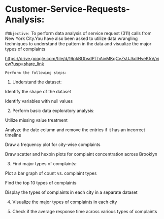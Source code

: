 # Customer-Service-Requests-Analysis:

#`Objective:` 
To perform data analysis of service request (311) calls from New York City.You have also been asked to utilize data wrangling techniques to understand the pattern in the data and visualize the major types of complaints

https://drive.google.com/file/d/16pkBDbsdPThAivMKgCyZsUJkdIHveK5V/view?usp=share_link 

`Perform the following steps:`

1. Understand the dataset:

Identify the shape of the dataset

Identify variables with null values

2. Perform basic data exploratory analysis:

Utilize missing value treatment

Analyze the date column and remove the entries if it has an incorrect timeline

Draw a frequency plot for city-wise complaints

Draw scatter and hexbin plots for complaint concentration across Brooklyn

3. Find major types of complaints:

Plot a bar graph of count vs. complaint types

Find the top 10 types of complaints

Display the types of complaints in each city in a separate dataset

4. Visualize the major types of complaints in each city

5. Check if the average response time across various types of complaints
